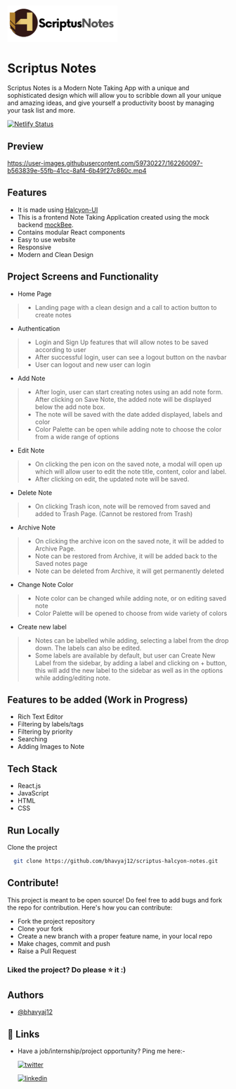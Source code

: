 <img src="src/assets/scriptus-logo.svg" width="250" height="auto">

# Scriptus Notes

Scriptus Notes is a Modern Note Taking App with a unique and sophisticated design which will allow you to scribble down all your unique and amazing ideas, and  give yourself a productivity boost by managing your task list and more.

[![Netlify Status](https://api.netlify.com/api/v1/badges/cd679fdc-6454-4d0c-ad3a-55745eb369b9/deploy-status)](https://app.netlify.com/sites/scriptus/deploys)

## Preview

https://user-images.githubusercontent.com/59730227/162260097-b563839e-55fb-41cc-8af4-6b49f27c860c.mp4

## Features
- It is made using [Halcyon-UI](https://github.com/bhavyaj12/HalcyonUI)
- This is a frontend Note Taking Application created using the mock backend [mockBee](https://github.com/neogcamp/mockBee).
- Contains modular React components
- Easy to use website
- Responsive
- Modern and Clean Design

## Project Screens and Functionality
-  Home Page
> - Landing page with a clean design and a call to action button to create notes

- Authentication
> - Login and Sign Up features that will allow notes to be saved according to user
> - After successful login, user can see a logout button on the navbar
> - User can logout and new user can login

- Add Note
> - After login, user can start creating notes using an add note form. After clicking on Save Note, the added note will be displayed below the add note box.
> - The note will be saved with the date added displayed, labels and color 
> - Color Palette can be open while adding note to choose the color from a wide range of options

- Edit Note
> - On clicking the pen icon on the saved note, a modal will open up which will allow user to edit the note title, content, color and label.
> - After clicking on edit, the updated note will be saved.

- Delete Note
> - On clicking Trash icon, note will be removed from saved and added to Trash Page. (Cannot be restored from Trash)

- Archive Note
> - On clicking the archive icon on the saved note, it will be added to Archive Page.
> - Note can be restored from Archive, it will be added back to the Saved notes page
> - Note can be deleted from Archive, it will get permanently deleted

- Change Note Color
> - Note color can be changed while adding note, or on editing saved note
> - Color Palette will be opened to choose from wide variety of colors

- Create new label
> - Notes can be labelled while adding, selecting a label from the drop down. The labels can also be edited.
> - Some labels are available by default, but user can Create New Label from the sidebar, by adding a label and clicking on + button, this will add the new label to the sidebar as well as in the options while adding/editing note.

## Features to be added (Work in Progress)
- Rich Text Editor
- Filtering by labels/tags 
- Filtering by priority
- Searching
- Adding Images to Note

## Tech Stack
- React.js
- JavaScript
- HTML
- CSS

## Run Locally

Clone the project

```bash
  git clone https://github.com/bhavyaj12/scriptus-halcyon-notes.git
```

## Contribute!
This project is meant to be open source! Do feel free to add bugs and fork the repo for contribution. Here's how you can contribute:
- Fork the project repository
- Clone your fork
- Create a new branch with a proper feature name, in your local repo
- Make chages, commit and push
- Raise a Pull Request

### Liked the project? Do please ⭐ it :)

## Authors

- [@bhavyaj12](https://github.com/bhavyaj12)


## 🔗 Links
- Have a job/internship/project opportunity? Ping me here:-

    [![twitter](https://img.shields.io/badge/twitter-1DA1F2?style=for-the-badge&logo=twitter&logoColor=white)](https://twitter.com/bhavzlearn) 

    [![linkedin](https://img.shields.io/badge/linkedin-0A66C2?style=for-the-badge&logo=linkedin&logoColor=white)](https://www.linkedin.com/in/bhavya-joshi-438178184)
